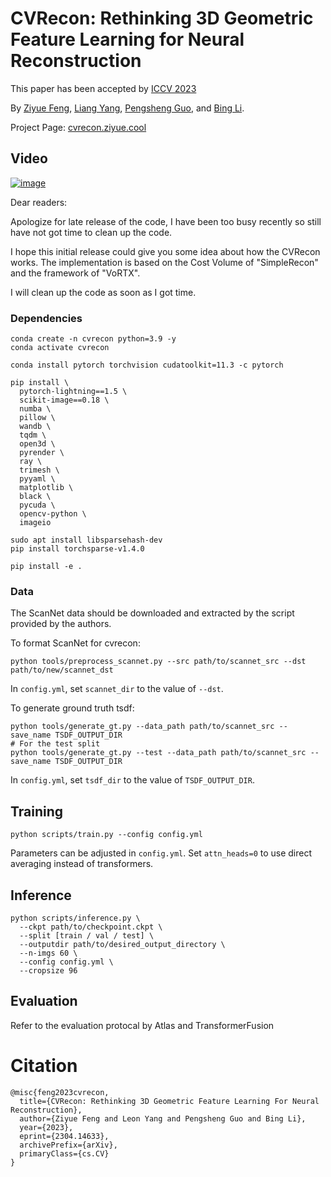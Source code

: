 # CVRecon: Rethinking 3D Geometric Feature Learning for Neural Reconstruction

This paper has been accepted by [ICCV 2023](https://iccv2023.thecvf.com)

By [Ziyue Feng](https://ziyue.cool), [Liang Yang](https://ericlyang.github.io/), [Pengsheng Guo](https://psguo.github.io), and [Bing Li](https://www.clemson.edu/cecas/departments/automotive-engineering/people/li.html).

Project Page: [cvrecon.ziyue.cool](https://cvrecon.ziyue.cool)

## Video

[![image](https://i.ibb.co/KjpVBN5/Screenshot-2023-09-17-at-11-31-15-PM.png)](https://www.youtube.com/watch?v=AVbbx4TBFf8)

Dear readers:

Apologize for late release of the code, I have been too busy recently so still have not got time to clean up the code.

I hope this initial release could give you some idea about how the CVRecon works. The implementation is based on the Cost Volume of "SimpleRecon" and the framework of "VoRTX".

I will clean up the code as soon as I got time.

### Dependencies

```
conda create -n cvrecon python=3.9 -y
conda activate cvrecon

conda install pytorch torchvision cudatoolkit=11.3 -c pytorch

pip install \
  pytorch-lightning==1.5 \
  scikit-image==0.18 \
  numba \
  pillow \
  wandb \
  tqdm \
  open3d \
  pyrender \
  ray \
  trimesh \
  pyyaml \
  matplotlib \
  black \
  pycuda \
  opencv-python \
  imageio

sudo apt install libsparsehash-dev
pip install torchsparse-v1.4.0 

pip install -e .
```


### Data

The ScanNet data should be downloaded and extracted by the script provided by the authors.


To format ScanNet for cvrecon:
```
python tools/preprocess_scannet.py --src path/to/scannet_src --dst path/to/new/scannet_dst
```
In `config.yml`, set `scannet_dir` to the value of `--dst`.

To generate ground truth tsdf:
```
python tools/generate_gt.py --data_path path/to/scannet_src --save_name TSDF_OUTPUT_DIR
# For the test split
python tools/generate_gt.py --test --data_path path/to/scannet_src --save_name TSDF_OUTPUT_DIR
```
In `config.yml`, set `tsdf_dir` to the value of `TSDF_OUTPUT_DIR`.

## Training

```
python scripts/train.py --config config.yml
```
Parameters can be adjusted in `config.yml`.
Set `attn_heads=0` to use direct averaging instead of transformers.

## Inference

```
python scripts/inference.py \
  --ckpt path/to/checkpoint.ckpt \
  --split [train / val / test] \
  --outputdir path/to/desired_output_directory \
  --n-imgs 60 \
  --config config.yml \
  --cropsize 96
```

## Evaluation

Refer to the evaluation protocal by Atlas and TransformerFusion

# Citation
```
@misc{feng2023cvrecon,
  title={CVRecon: Rethinking 3D Geometric Feature Learning For Neural Reconstruction}, 
  author={Ziyue Feng and Leon Yang and Pengsheng Guo and Bing Li},
  year={2023},
  eprint={2304.14633},
  archivePrefix={arXiv},
  primaryClass={cs.CV}
}
```
